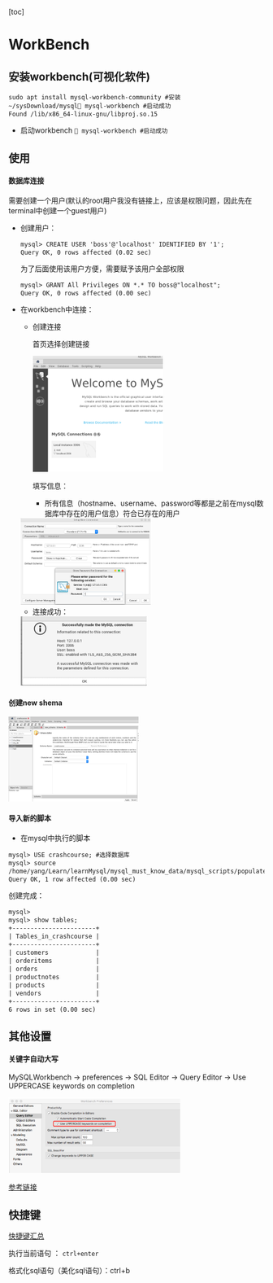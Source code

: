 [toc]



# WorkBench

## 安装workbench(可视化软件)

```shell
sudo apt install mysql-workbench-community #安装
~/sysDownload/mysql mysql-workbench #启动成功
Found /lib/x86_64-linux-gnu/libproj.so.15
```

- 启动workbench ` mysql-workbench #启动成功`

## 使用

#### 数据库连接

需要创建一个用户(默认的root用户我没有链接上，应该是权限问题，因此先在terminal中创建一个guest用户)

- 创建用户：

  ```shell
  mysql> CREATE USER 'boss'@'localhost' IDENTIFIED BY '1';
  Query OK, 0 rows affected (0.02 sec)
  ```

  为了后面使用该用户方便，需要赋予该用户全部权限

  ```shell
  mysql> GRANT All Privileges ON *.* TO boss@"localhost";
  Query OK, 0 rows affected (0.00 sec)
  ```

- 在workbench中连接：

  - 创建连接

    首页选择创建链接

    <img src="image/1准备工作.pic/image-20220308112536603.png" alt="image-20220308112536603" style="zoom:25%;" />
  
    填写信息：
  
    - 所有信息（hostname、username、password等都是之前在mysql数据库中存在的用户信息）符合已存在的用户
  
  <img src="image/1准备工作.pic/image-20220308112225615.png" alt="image-20220308112225615" style="zoom:25%;" />
  
  - 连接成功：
  
  <img src="image/1准备工作.pic/image-20220308112203916.png" alt="image-20220308112203916" style="zoom:25%;" />



#### 创建new shema

<img src="image/1准备工作.pic/image-20220308113646357.png" alt="image-20220308113646357" style="zoom:25%;" />

#### 导入新的脚本

- 在mysql中执行的脚本

```shell
mysql> USE crashcourse; #选择数据库 
mysql> source /home/yang/Learn/learnMysql/mysql_must_know_data/mysql_scripts/populate.sql;
Query OK, 1 row affected (0.00 sec)
```



创建完成：

```shell
mysql> 
mysql> show tables;
+-----------------------+
| Tables_in_crashcourse |
+-----------------------+
| customers             |
| orderitems            |
| orders                |
| productnotes          |
| products              |
| vendors               |
+-----------------------+
6 rows in set (0.00 sec)
```



## 其他设置

#### 关键字自动大写

MySQLWorkbench -> preferences -> SQL Editor -> Query Editor -> Use UPPERCASE keywords on completion

<img src="image/1准备工作.pic/image-20220310160401049.png" alt="image-20220310160401049" style="zoom: 33%;" />

[参考链接](https://www.cnblogs.com/liuchao233/p/6962379.html)



## 快捷键

[快捷键汇总](https://www.cnblogs.com/Lints/p/11524531.html)

执行当前语句 ： `ctrl+enter`

格式化sql语句（美化sql语句）：ctrl+b 